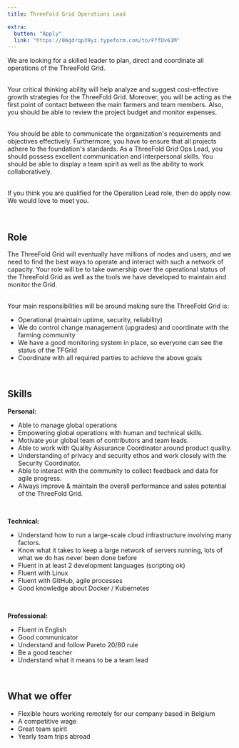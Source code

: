 ```yaml
---
title: ThreeFold Grid Operations Lead

extra:
  button: "Apply"
  link: "https://06gdrqp39yz.typeform.com/to/FffDv61M"
---
```


We are looking for a skilled leader to plan, direct and coordinate all operations of the ThreeFold Grid.  
<br/>
<br/>

Your critical thinking ability will help analyze and suggest cost-effective growth strategies for the ThreeFold Grid. Moreover, you will be acting as the first point of contact between the main farmers and team members. Also, you should be able to review the project budget and monitor expenses. 
<br/>
<br/>

You should be able to communicate the organization's requirements and objectives effectively. Furthermore, you have to ensure that all projects adhere to the foundation's standards. As a ThreeFold Grid Ops Lead, you should possess excellent communication and interpersonal skills. You should be able to display a team spirit as well as the ability to work collaboratively. 
<br/>
<br/>

If you think you are qualified for the Operation Lead role, then do apply now. We would love to meet you.

<br/>

## Role

The ThreeFold Grid will eventually have millions of nodes and users, and we need to find the best ways to operate and interact with such a network of capacity. Your role will be to take ownership over the operational status of the ThreeFold Grid as well as the tools we have developed to maintain and monitor the Grid.
<br/>
<br/>

Your main responsibilities will be around making sure the ThreeFold Grid is:

- Operational (maintain uptime, security, reliability)
- We do control change management (upgrades) and coordinate with the farming community
- We have a good monitoring system in place, so everyone can see the status of the TFGrid
- Coordinate with all required parties to achieve the above goals

<br/>

## Skills

**Personal:**

- Able to manage global operations 
- Empowering global operations with human and technical skills.
- Motivate your global team of contributors and team leads.
- Able to work with Quality Assurance Coordinator around product quality.
- Understanding of privacy and security ethos and work closely with the Security Coordinator.
- Able to interact with the community to collect feedback and data for agile progress.
- Always improve & maintain the overall performance and sales potential of the ThreeFold Grid.

<br/>

**Technical:**

- Understand how to run a large-scale cloud infrastructure involving many factors.
- Know what it takes to keep a large network of servers running, lots of what we do has never been done before
- Fluent in at least 2 development languages (scripting ok)
- Fluent with Linux
- Fluent with GitHub, agile processes
- Good knowledge about Docker / Kubernetes

<br/>

**Professional:**

- Fluent in English
- Good communicator
- Understand and follow Pareto 20/80 rule
- Be a good teacher
- Understand what it means to be a team lead

<br/>

## What we offer

- Flexible hours working remotely for our company based in Belgium
- A competitive wage
- Great team spirit
- Yearly team trips abroad

<br/>
